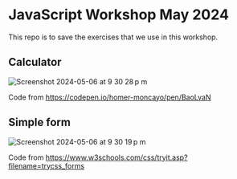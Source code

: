 # JavaScript Workshop May 2024
This repo is to save the exercises that we use in this workshop.

## Calculator

![Screenshot 2024-05-06 at 9 30 28 p m](https://github.com/gdgatizapan/javascript_workshop_may_24/assets/40204500/62e332c2-4b5d-4656-99ff-d1bba7173ae6)

Code from https://codepen.io/homer-moncayo/pen/BaoLvaN


## Simple form

![Screenshot 2024-05-06 at 9 30 19 p m](https://github.com/gdgatizapan/javascript_workshop_may_24/assets/40204500/c57da9e0-5122-4406-a691-d9614e6e1ddf)

Code from https://www.w3schools.com/css/tryit.asp?filename=trycss_forms
